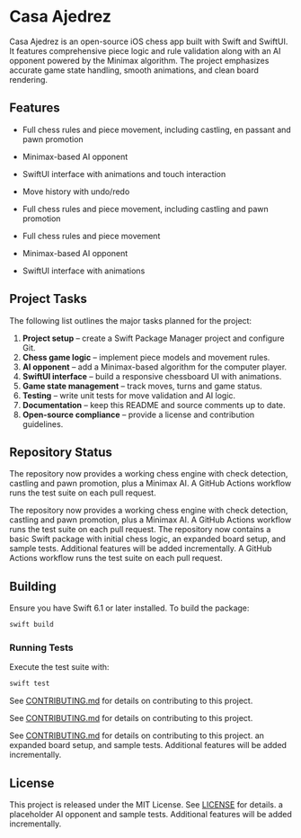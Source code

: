 # Casa Ajedrez

Casa Ajedrez is an open-source iOS chess app built with Swift and SwiftUI. It features comprehensive piece logic and rule validation along with an AI opponent powered by the Minimax algorithm. The project emphasizes accurate game state handling, smooth animations, and clean board rendering.

## Features

- Full chess rules and piece movement, including castling, en passant and pawn promotion
- Minimax-based AI opponent
- SwiftUI interface with animations and touch interaction
- Move history with undo/redo


- Full chess rules and piece movement, including castling and pawn promotion
- Full chess rules and piece movement
- Minimax-based AI opponent
- SwiftUI interface with animations

## Project Tasks

The following list outlines the major tasks planned for the project:

1. **Project setup** – create a Swift Package Manager project and configure Git.
2. **Chess game logic** – implement piece models and movement rules.
3. **AI opponent** – add a Minimax-based algorithm for the computer player.
4. **SwiftUI interface** – build a responsive chessboard UI with animations.
5. **Game state management** – track moves, turns and game status.
6. **Testing** – write unit tests for move validation and AI logic.
7. **Documentation** – keep this README and source comments up to date.
8. **Open-source compliance** – provide a license and contribution guidelines.

## Repository Status

The repository now provides a working chess engine with check detection,
castling and pawn promotion, plus a Minimax AI. A GitHub Actions workflow
runs the test suite on each pull request.

The repository now provides a working chess engine with check detection,
castling and pawn promotion, plus a Minimax AI. A GitHub Actions workflow
runs the test suite on each pull request.
The repository now contains a basic Swift package with initial chess logic,
an expanded board setup, and sample tests. Additional features will be added
incrementally. A GitHub Actions workflow runs the test suite on each pull request.

## Building

Ensure you have Swift 6.1 or later installed. To build the package:

```bash
swift build
```


### Running Tests

Execute the test suite with:

```bash
swift test
```

See [CONTRIBUTING.md](CONTRIBUTING.md) for details on contributing to this project.



See [CONTRIBUTING.md](CONTRIBUTING.md) for details on contributing to this project.


See [CONTRIBUTING.md](CONTRIBUTING.md) for details on contributing to this project.
an expanded board setup, and sample tests. Additional features will be added
incrementally.


## License

This project is released under the MIT License. See [LICENSE](LICENSE) for
details.
a placeholder AI opponent and sample tests. Additional features will be added
incrementally.

